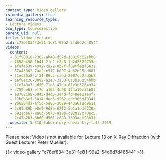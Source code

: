 ```yaml
---
content_type: video_gallery
is_media_gallery: true
learning_resource_types:
- Lecture Videos
ocw_type: CourseSection
parent_uid: null
title: Video Lectures
uid: c78ef834-3e31-1e81-99a2-54d6d7d48544
videos:
  content:
  - 31f98018-2362-ab40-d57d-13015c62ebb8
  - 7658b498-1b41-2fe2-c7c8-1d2d2379735a
  - afafe639-49a2-ca22-0b7f-f096feef5a31
  - 57a43362-7aa2-e572-b097-4a62e25bd881
  - f1ed26a8-cf31-89cc-caed-2007cc7ad5b2
  - eaf8ec26-8092-a2e3-3133-013b16154bbb
  - 1fe740a7-adf0-71a3-47ea-61e3c3264934
  - c759be61-ef7d-a165-4c98-124a19e55b8f
  - a87081b8-6843-d4d6-344d-fd48ee01e4f7
  - 17b0b3cf-6814-ded6-9562-cdc366d48341
  - 8b6504da-af5c-5d06-3089-e43a6a1d9b11
  - 2c91d89b-e0e9-9d8e-62f2-5e1a1ed6230a
  - b921cb67-ea0c-5873-9a9b-c92012c70ec5
  - 7c47b2b3-8b60-d561-c683-3393aeb2383f
  website: 5-310-laboratory-chemistry-fall-2019
---
```


Please note: Video is not available for Lecture 13 on X-Ray Diffraction (with Guest Lecturer Peter Mueller).

{{< video-gallery "c78ef834-3e31-1e81-99a2-54d6d7d48544" >}}

